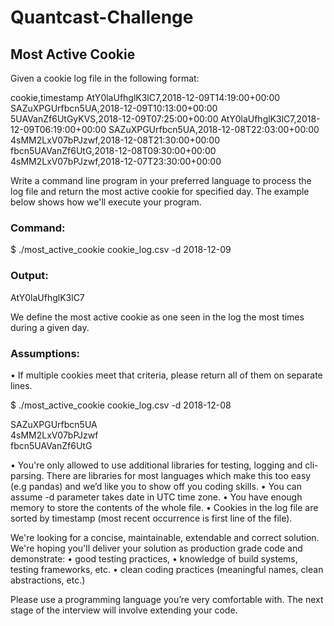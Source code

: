 # Quantcast-Challenge

## Most Active Cookie

Given a cookie log file in the following format:

cookie,timestamp
AtY0laUfhglK3lC7,2018-12-09T14:19:00+00:00
SAZuXPGUrfbcn5UA,2018-12-09T10:13:00+00:00
5UAVanZf6UtGyKVS,2018-12-09T07:25:00+00:00
AtY0laUfhglK3lC7,2018-12-09T06:19:00+00:00
SAZuXPGUrfbcn5UA,2018-12-08T22:03:00+00:00
4sMM2LxV07bPJzwf,2018-12-08T21:30:00+00:00
fbcn5UAVanZf6UtG,2018-12-08T09:30:00+00:00
4sMM2LxV07bPJzwf,2018-12-07T23:30:00+00:00

Write a command line program in your preferred language to process the log file and return the most active cookie for specified day. The example below shows how we'll execute your program.

### Command:

$ ./most_active_cookie cookie_log.csv -d 2018-12-09

### Output:

AtY0laUfhglK3lC7


We define the most active cookie as one seen in the log the most times during a given day.

### Assumptions:
•	If multiple cookies meet that criteria, please return all of them on separate lines.

$ ./most_active_cookie cookie_log.csv -d 2018-12-08

SAZuXPGUrfbcn5UA<br>
4sMM2LxV07bPJzwf<br>
fbcn5UAVanZf6UtG<br>

•	You're only allowed to use additional libraries for testing, logging and cli-parsing. There are libraries for most languages which make this too easy (e.g pandas) and we’d like you to show off you coding skills.
•	You can assume -d parameter takes date in UTC time zone.
•	You have enough memory to store the contents of the whole file.
•	Cookies in the log file are sorted by timestamp (most recent occurrence is first line of the file).

We're looking for a concise, maintainable, extendable and correct solution. We're hoping you'll deliver your solution as production grade code and demonstrate:
•	good testing practices,
•	knowledge of build systems, testing frameworks, etc.
•	clean coding practices (meaningful names, clean abstractions, etc.)


Please use a programming language you’re very comfortable with. The next stage of the interview will involve extending your code.
